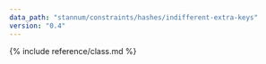```yaml
---
data_path: "stannum/constraints/hashes/indifferent-extra-keys"
version: "0.4"
---
```


{% include reference/class.md %}
